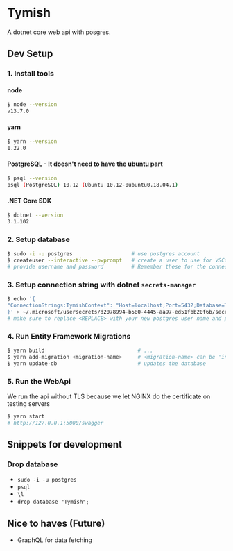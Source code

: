 # Tymish

A dotnet core web api with posgres.

## Dev Setup

### 1. Install tools
#### node 
```bash
$ node --version
v13.7.0
```
#### yarn
```bash
$ yarn --version
1.22.0
```
#### PostgreSQL - It doesn't need to have the ubuntu part
```bash
$ psql --version
psql (PostgreSQL) 10.12 (Ubuntu 10.12-0ubuntu0.18.04.1)
```
#### .NET Core SDK
```bash
$ dotnet --version
3.1.102
```

### 2. Setup database
```bash
$ sudo -i -u postgres                   # use postgres account
$ createuser --interactive --pwprompt   # create a user to use for VSCode and other GUI tools
# provide username and password         # Remember these for the connection string
```

### 3. Setup connection string with dotnet `secrets-manager`
```bash
$ echo '{
"ConnectionStrings:TymishContext": "Host=localhost;Port=5432;Database=Tymish;Username=<REPLACE>;Password=<REPLACE>;"
}' > ~/.microsoft/usersecrets/d2078994-b580-4445-aa97-ed51fbb20f6b/secrets.json
# make sure to replace <REPLACE> with your new postgres user name and password
```

### 4. Run Entity Framework Migrations
```bash
$ yarn build                              # ...
$ yarn add-migration <migration-name>     # <migration-name> can be 'init'
$ yarn update-db                          # updates the database
```

### 5. Run the WebApi
We run the api without TLS because we let NGINX do the certificate on testing servers
```bash
$ yarn start
# http://127.0.0.1:5000/swagger
```

## Snippets for development
### Drop database
* `sudo -i -u postgres`
* `psql`
* `\l`
* `drop database "Tymish";`

## Nice to haves (Future)
* GraphQL for data fetching